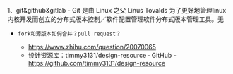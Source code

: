 1、git&github&gitlab
    - Git 是由 Linux 之父 Linus Tovalds 为了更好地管理linux内核开发而创立的分布式版本控制／软件配置管理软件分布式版本管理工具。无
-     fork和源版本如何合并？pull request？
  -   https://www.zhihu.com/question/20070065
  - 设计资源库：timmy3131/design-resource · GitHub 
        - https://github.com/timmy3131/design-resource